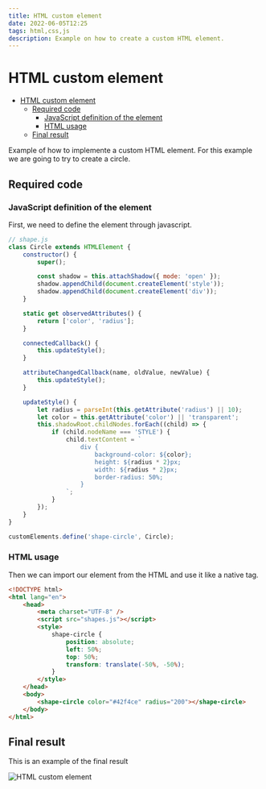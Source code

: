 ```yaml
---
title: HTML custom element
date: 2022-06-05T12:25
tags: html,css,js
description: Example on how to create a custom HTML element.
---
```


# HTML custom element

- [HTML custom element](#html-custom-element)
  - [Required code](#required-code)
    - [JavaScript definition of the element](#javascript-definition-of-the-element)
    - [HTML usage](#html-usage)
  - [Final result](#final-result)

Example of how to implemente a custom HTML element. For this example we are going to try to create a circle.

## Required code

### JavaScript definition of the element

First, we need to define the element through javascript.

```js numbers=yes
// shape.js
class Circle extends HTMLElement {
    constructor() {
        super();

        const shadow = this.attachShadow({ mode: 'open' });
        shadow.appendChild(document.createElement('style'));
        shadow.appendChild(document.createElement('div'));
    }

    static get observedAttributes() {
        return ['color', 'radius'];
    }

    connectedCallback() {
        this.updateStyle();
    }

    attributeChangedCallback(name, oldValue, newValue) {
        this.updateStyle();
    }

    updateStyle() {
        let radius = parseInt(this.getAttribute('radius') || 10);
        let color = this.getAttribute('color') || 'transparent';
        this.shadowRoot.childNodes.forEach((child) => {
            if (child.nodeName === 'STYLE') {
                child.textContent = `
                    div {
                        background-color: ${color};
                        height: ${radius * 2}px;
                        width: ${radius * 2}px;
                        border-radius: 50%;
                    }
                `;
            }
        });
    }
}

customElements.define('shape-circle', Circle);
```

### HTML usage

Then we can import our element from the HTML and use it like a native tag.

```html numbers=yes
<!DOCTYPE html>
<html lang="en">
    <head>
        <meta charset="UTF-8" />
        <script src="shapes.js"></script>
        <style>
            shape-circle {
                position: absolute;
                left: 50%;
                top: 50%;
                transform: translate(-50%, -50%);
            }
        </style>
    </head>
    <body>
        <shape-circle color="#42f4ce" radius="200"></shape-circle>
    </body>
</html>
```

## Final result

This is an example of the final result

![HTML custom element](/static/html-custom-element/html-custom-element-example.png)
